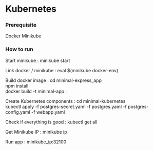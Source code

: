 # Kubernetes

### Prerequisite
Docker
Minikube

### How to run

Start minikube :
minikube start 

Link docker / minikube :
eval $(minikube docker-env)

Build docker image :
cd minimal-express_app  
npm install  
docker build -t minimal-app .  

Create Kubernetes components :
cd minimal-kubernetes  
kubectl apply -f postgres-secret.yaml -f postgres.yaml -f postgres-config.yaml -f webapp.yaml

Check if everything is good :
kubectl get all

Get Minikube IP : 
minikube ip

Run app :
minikube_ip:32100
